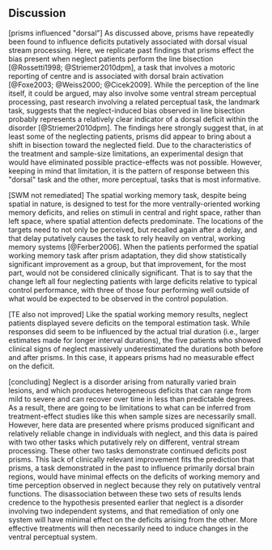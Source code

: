 Discussion
----------

[prisms influenced "dorsal"] As discussed above, prisms have
repeatedly been found to influence deficits putatively associated
with dorsal visual stream processing. Here, we replicate past
findings that prisms effect the bias present when neglect patients
perform the line bisection [@Rossetti1998; @Striemer2010dpm], a
task that involves a motoric reporting of centre and is associated
with dorsal brain activation [@Foxe2003; @Weiss2000; @Cicek2009].
While the perception of the line itself, it could be argued, may
also involve some ventral stream perceptual processing, past
research involving a related perceptual task, the landmark task,
suggests that the neglect-induced bias observed in line bisection
probably represents a relatively clear indicator of a dorsal
deficit within the disorder [@Striemer2010dpm]. The findings here
strongly suggest that, in at least some of the neglecting
patients, prisms did appear to bring about a shift in bisection
toward the neglected field. Due to the characteristics of the
treatment and sample-size limitations, an experimental design that
would have eliminated possible practice-effects was not possible.
However, keeping in mind that limitation, it is the pattern of
response between this "dorsal" task and the other, more
perceptual, tasks that is most informative.


[SWM not remediated] The spatial working memory task, despite
being spatial in nature, is designed to test for the  more
ventrally-oriented working memory deficits, and relies on stimuli
in central and right space, rather than left space, where spatial
attention defects predominate.  The locations of the targets need
to not only be perceived, but recalled again after a delay, and
that delay putatively causes the task to rely heavily on ventral,
working memory systems [@Ferber2006].  When the patients performed
the spatial working memory task after prism adaptation, they did
show statistically significant improvement as a group, but that
improvement, for the most part, would not be considered clinically
significant. That is to say that the change left all four
neglecting patients with large deficits relative to typical
control performance, with three of those four performing well
outside of what would be expected to be observed in the control
population.

[TE also not improved] Like the spatial working memory results,
neglect patients displayed severe deficits on the temporal
estimation task. While responses did seem to be influenced by the
actual trial duration (i.e., larger estimates made for longer
interval durations), the five patients who showed clinical signs
of neglect massively underestimated the durations both before and
after prisms. In this case, it appears prisms had no measurable
effect on the deficit.

[concluding] Neglect is a disorder arising from naturally varied
brain lesions, and which produces heterogeneous deficits that can
range from mild to severe and can recover over time in less than
predictable degrees. As a result, there are going to be
limitations to what can be inferred from treatment-effect studies
like this when sample sizes are necessarily small.  However, here
data are presented where prisms produced significant and
relatively reliable change in individuals with neglect, and this
data is paired with two other tasks which putatively rely on
different, ventral stream processing. These other two tasks
demonstrate continued deficits post prisms. This lack of
clinically relevant improvement fits the prediction that prisms, a
task demonstrated in the past to influence primarily dorsal brain
regions, would have minimal effects on the deficits of working
memory and time perception observed in neglect because they rely
on putatively ventral functions. The disassociation between these
two sets of results lends credence to the hypothesis presented
earlier that neglect is a disorder involving two independent
systems, and that remediation of only one system will have minimal
effect on the deficits arising from the other. More effective
treatments will then necessarily need to induce changes in the
ventral perceptual system.

